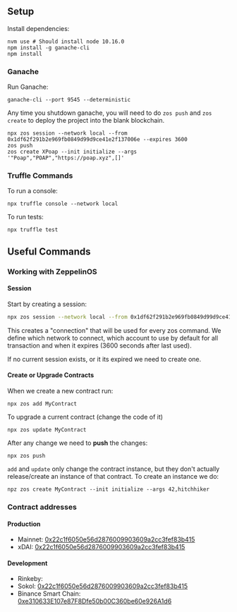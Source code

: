## Setup

Install dependencies:

    nvm use # Should install node 10.16.0
    npm install -g ganache-cli
    npm install

### Ganache

Run Ganache:

    ganache-cli --port 9545 --deterministic

Any time you shutdown ganache, you will need to do `zos push` and `zos create` to deploy the project into the blank blockchain.

    npx zos session --network local --from 0x1df62f291b2e969fb0849d99d9ce41e2f137006e --expires 3600
    zos push
    zos create XPoap --init initialize --args '"Poap","POAP","https://poap.xyz",[]'

### Truffle Commands

To run a console:

    npx truffle console --network local

To run tests:

    npx truffle test

## Useful Commands

### Working with ZeppelinOS

#### Session

Start by creating a session:

```bash
npx zos session --network local --from 0x1df62f291b2e969fb0849d99d9ce41e2f137006e --expires 3600
```

This creates a "connection" that will be used for every zos command. We define which network to connect, which account to use by default
for all transaction and when it expires (3600 seconds after last used).

If no current session exists, or it its expired we need to create one.

#### Create or Upgrade Contracts

When we create a new contract run:

    npx zos add MyContract

To upgrade a current contract (change the code of it)

    npx zos update MyContract

After any change we need to **push** the changes:

    npx zos push

`add` and `update` only change the contract instance, but they don't actually release/create an instance of that contract.
To create an instance we do:

    npz zos create MyContract --init initialize --args 42,hitchhiker

### Contract addresses

#### Production

- Mainnet: [0x22c1f6050e56d2876009903609a2cc3fef83b415](https://etherscan.io/address/0x22c1f6050e56d2876009903609a2cc3fef83b415)
- xDAI: [0x22c1f6050e56d2876009903609a2cc3fef83b415](https://blockscout.com/poa/xdai/address/0x22c1f6050e56d2876009903609a2cc3fef83b415/transactions)

#### Development

- Rinkeby: []()
- Sokol: [0x22c1f6050e56d2876009903609a2cc3fef83b415](https://blockscout.com/poa/sokol/address/0x22c1f6050e56d2876009903609a2cc3fef83b415/transactions)
- Binance Smart Chain: [0xe310633E107e87F8Dfe50b00C360be60e926A1d6](https://testnet.bscscan.com/address/0xe310633e107e87f8dfe50b00c360be60e926a1d6)
